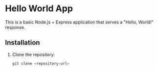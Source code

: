 # Hello World App

This is a basic Node.js + Express application that serves a "Hello, World!" response.

## Installation

1. Clone the repository:
   ```bash
   git clone <repository-url>
